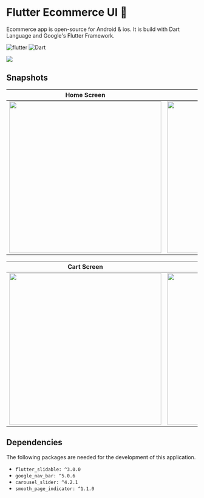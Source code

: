 # Flutter Ecommerce UI 📱

Ecommerce app is open-source for Android & ios. It is build with Dart Language and Google's Flutter Framework.


![flutter](https://img.shields.io/badge/Flutter-Framework-green?logo=flutter)
![Dart](https://img.shields.io/badge/Dart-Language-blue?logo=dart)


<img src="https://github.com/hussenMk/flutter_ecommerce_app_ui/assets/82022968/4ed50888-5dfd-4f21-b7d2-26b529add1c6" />



## Snapshots
| Home Screen | Items Screen | Items Details Screen |
|------|-------|-------|
|<img src="https://github.com/hussenMk/flutter_ecommerce_app_ui/assets/82022968/cfb8ba4a-ea3d-4d01-9c2d-6cace85757c3" width="400">|<img src="https://github.com/hussenMk/flutter_ecommerce_app_ui/assets/82022968/65047b5c-4645-46a7-a44a-f689a0f28c4c" width="400">|<img src="https://github.com/hussenMk/flutter_ecommerce_app_ui/assets/82022968/51ce06ae-22c1-41ae-a5fd-d017e6128eed" width="400">|<img 

| Cart Screen | Settings Screen|
|------|-------|
|<img src="https://github.com/hussenMk/flutter_ecommerce_app_ui/assets/82022968/a6d3768b-84d5-48e6-bc11-e2c10db61519" width="400">|<img src="https://github.com/hussenMk/flutter_ecommerce_app_ui/assets/82022968/96e5ce41-3abc-485a-96a6-cbaacf7f9c24" width="400">|<img 





## Dependencies
The following packages are needed for the development of this application.
- `flutter_slidable: ^3.0.0`
- `google_nav_bar: ^5.0.6`
- `carousel_slider: ^4.2.1`
- `smooth_page_indicator: ^1.1.0`  
  
  
  
  


